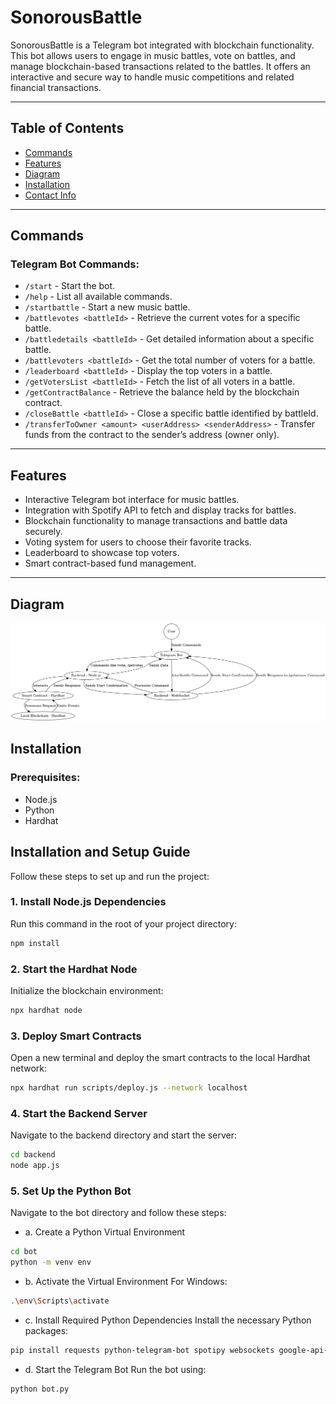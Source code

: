 # SonorousBattle

SonorousBattle is a Telegram bot integrated with blockchain functionality. This bot allows users to engage in music battles, vote on battles, and manage blockchain-based transactions related to the battles. It offers an interactive and secure way to handle music competitions and related financial transactions.

---

## Table of Contents
- [Commands](#commands)
- [Features](#features)
- [Diagram](#diagram)
- [Installation](#installation)
- [Contact Info](#contact-info)

---

## Commands

### Telegram Bot Commands:

- `/start` - Start the bot.
- `/help` - List all available commands.
- `/startbattle` - Start a new music battle.
- `/battlevotes <battleId>` - Retrieve the current votes for a specific battle.
- `/battledetails <battleId>` - Get detailed information about a specific battle.
- `/battlevoters <battleId>` - Get the total number of voters for a battle.
- `/leaderboard <battleId>` - Display the top voters in a battle.
- `/getVotersList <battleId>` - Fetch the list of all voters in a battle.
- `/getContractBalance` - Retrieve the balance held by the blockchain contract.
- `/closeBattle <battleId>` - Close a specific battle identified by battleId.
- `/transferToOwner <amount> <userAddress> <senderAddress>` - Transfer funds from the contract to the sender’s address (owner only).

---

## Features

- Interactive Telegram bot interface for music battles.
- Integration with Spotify API to fetch and display tracks for battles.
- Blockchain functionality to manage transactions and battle data securely.
- Voting system for users to choose their favorite tracks.
- Leaderboard to showcase top voters.
- Smart contract-based fund management.

---

## Diagram

![System Architecture](SonorousBattle_Diagram.png)

## Installation

### Prerequisites:
- Node.js
- Python
- Hardhat

## Installation and Setup Guide

Follow these steps to set up and run the project:

### 1. Install Node.js Dependencies
Run this command in the root of your project directory:
```bash
npm install
```
### 2. Start the Hardhat Node
Initialize the blockchain environment:
```bash
npx hardhat node
```
### 3. Deploy Smart Contracts
Open a new terminal and deploy the smart contracts to the local Hardhat network:
```bash
npx hardhat run scripts/deploy.js --network localhost
```
### 4. Start the Backend Server
Navigate to the backend directory and start the server:
```bash
cd backend
node app.js
```
### 5. Set Up the Python Bot
Navigate to the bot directory and follow these steps:

- a. Create a Python Virtual Environment
```bash
cd bot
python -m venv env
```
- b. Activate the Virtual Environment
For Windows:
```bash
.\env\Scripts\activate
```
- c. Install Required Python Dependencies
Install the necessary Python packages:
```bash
pip install requests python-telegram-bot spotipy websockets google-api-python-client
```
- d. Start the Telegram Bot
Run the bot using:
```bash
python bot.py
```